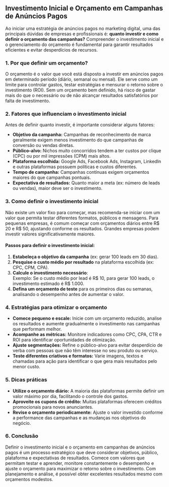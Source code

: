 ## Investimento Inicial e Orçamento em Campanhas de Anúncios Pagos

Ao iniciar uma estratégia de anúncios pagos no marketing digital, uma das principais dúvidas de empresas e profissionais é: **quanto investir e como definir o orçamento das campanhas?** Compreender o investimento inicial e o gerenciamento do orçamento é fundamental para garantir resultados eficientes e evitar desperdícios de recursos.

### 1. **Por que definir um orçamento?**

O orçamento é o valor que você está disposto a investir em anúncios pagos em determinado período (diário, semanal ou mensal). Ele serve como um limite para controlar gastos, testar estratégias e mensurar o retorno sobre o investimento (ROI). Sem um orçamento bem definido, há risco de gastar mais do que o necessário ou de não alcançar resultados satisfatórios por falta de investimento.

### 2. **Fatores que influenciam o investimento inicial**

Antes de definir quanto investir, é importante considerar alguns fatores:

- **Objetivo da campanha:** Campanhas de reconhecimento de marca geralmente exigem menos investimento do que campanhas de conversão ou vendas diretas.
- **Público-alvo:** Nichos muito concorridos tendem a ter custos por clique (CPC) ou por mil impressões (CPM) mais altos.
- **Plataforma escolhida:** Google Ads, Facebook Ads, Instagram, LinkedIn e outras plataformas possuem políticas e custos diferentes.
- **Tempo de campanha:** Campanhas contínuas exigem orçamentos maiores do que campanhas pontuais.
- **Expectativa de resultados:** Quanto maior a meta (ex: número de leads ou vendas), maior deve ser o investimento.

### 3. **Como definir o investimento inicial**

Não existe um valor fixo para começar, mas recomenda-se iniciar com um valor que permita testar diferentes formatos, públicos e mensagens. Para pequenas empresas, é comum começar com orçamentos diários entre R$ 20 e R$ 50, ajustando conforme os resultados. Grandes empresas podem investir valores significativamente maiores.

#### **Passos para definir o investimento inicial:**

1. **Estabeleça o objetivo da campanha** (ex: gerar 100 leads em 30 dias).
2. **Pesquise o custo médio por resultado** na plataforma escolhida (ex: CPC, CPM, CPA).
3. **Calcule o investimento necessário**:  
   Exemplo: Se o custo médio por lead é R$ 10, para gerar 100 leads, o investimento estimado é R$ 1.000.
4. **Defina um orçamento de teste** para os primeiros dias ou semanas, analisando o desempenho antes de aumentar o valor.

### 4. **Estratégias para otimizar o orçamento**

- **Comece pequeno e escale:** Inicie com um orçamento reduzido, analise os resultados e aumente gradualmente o investimento nas campanhas que performam melhor.
- **Acompanhe as métricas:** Monitore indicadores como CPC, CPA, CTR e ROI para identificar oportunidades de otimização.
- **Ajuste segmentações:** Refine o público-alvo para evitar desperdício de verba com pessoas que não têm interesse no seu produto ou serviço.
- **Teste diferentes criativos e formatos:** Varie imagens, textos e chamadas para ação para identificar o que gera mais resultados pelo menor custo.

### 5. **Dicas práticas**

- **Utilize o orçamento diário:** A maioria das plataformas permite definir um valor máximo por dia, facilitando o controle dos gastos.
- **Aproveite os cupons de crédito:** Muitas plataformas oferecem créditos promocionais para novos anunciantes.
- **Revise o orçamento periodicamente:** Ajuste o valor investido conforme a performance das campanhas e as mudanças nos objetivos do negócio.

### 6. **Conclusão**

Definir o investimento inicial e o orçamento em campanhas de anúncios pagos é um processo estratégico que deve considerar objetivos, público, plataforma e expectativas de resultados. Comece com valores que permitam testar e aprender, monitore constantemente o desempenho e ajuste o orçamento para maximizar o retorno sobre o investimento. Com planejamento e análise, é possível obter excelentes resultados mesmo com orçamentos modestos.